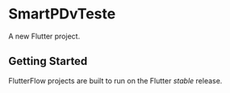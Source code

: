 # SmartPDvTeste

A new Flutter project.

## Getting Started

FlutterFlow projects are built to run on the Flutter _stable_ release.
